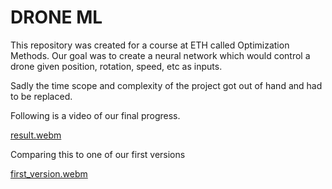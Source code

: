 # DRONE ML

This repository was created for a course at ETH called Optimization Methods.
Our goal was to create a neural network which would control a drone given position, rotation, speed, etc as inputs.

Sadly the time scope and complexity of the project got out of hand and had to be replaced. 

Following is a video of our final progress.

[result.webm](https://github.com/nilsegger/DroneML/assets/19248965/bfe47362-5496-4162-940f-fc4737e11e79)

Comparing this to one of our first versions

[first_version.webm](https://github.com/nilsegger/DroneML/assets/19248965/98d8e93d-215b-457e-bafb-71752f4689e8)
